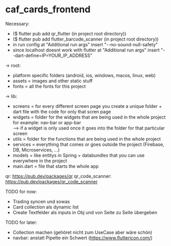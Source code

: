 # caf_cards_frontend

Necessary:
- ($ flutter pub add qr_flutter (in project root directory))
- ($ flutter pub add flutter_barcode_scanner (in project root directory))
- in run config at "Additional run args" insert "--no-sound-null-safety"
- since localhost doesnt work with flutter at "Additional run args" insert "--dart-define=IP=YOUR_IP_ADDRESS"

-> root:
- platform specific folders (android, ios, windows, macos, linux, web)
- assets = images and other static stuff
- fonts = all the fonts for this project

-> lib:
- screens = for every different screen page you create a unique folder + dart file with the code for only that scren page
- widgets = folder for the widgets that are being used in the whole project for example: nav-bar or app-bar  
--> if a widget is only used once it goes into the folder for that particular screen 
- utils = folder for the functions that are being used in the whole project
- services = everything that comes or goes outside the project (Firebase, DB, Microservices, ...)
- models = like entitys in Spring = databundles that you can use everywhere in the project
- main.dart = file that starts the whole app

qr: https://pub.dev/packages/qr
qr_code_scanner: https://pub.dev/packages/qr_code_scanner


TODO for now:
- Trading syncen und sowas
- Card collection als dynamic list
- Create Textfelder als inputs in Obj und von Seite zu Seite übergeben

TODO for later:
- Collection machen (gehöret nicht zum UseCase aber wäre schön)
- navbar: anstatt Pipette ein Schwert (https://www.fluttericon.com/)